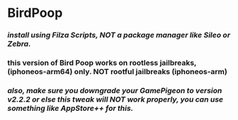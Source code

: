 # BirdPoop

### *install using Filza Scripts, **NOT** a package manager like Sileo or Zebra.*

### this version of Bird Poop works on **rootless jailbreaks, (iphoneos-arm64) only. NOT rootful jailbreaks (iphoneos-arm)**

### *also, make sure you downgrade your GamePigeon to version v2.2.2 or else this tweak will NOT work properly, you can use something like AppStore++ for this.*

